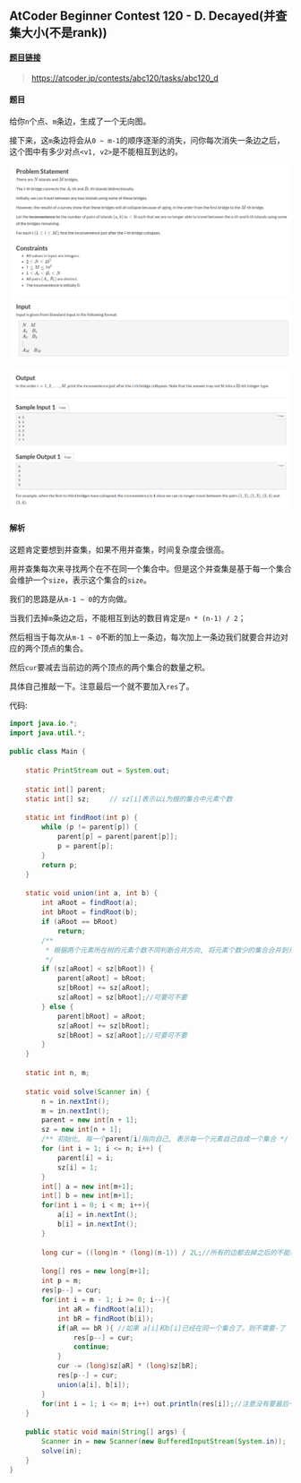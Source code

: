 ## AtCoder Beginner Contest 120 - D. Decayed(并查集大小(不是rank))

#### [题目链接](https://atcoder.jp/contests/abc120/tasks/abc120_d)

> https://atcoder.jp/contests/abc120/tasks/abc120_d

#### 题目

给你`n`个点、`m`条边，生成了一个无向图。

接下来，这`m`条边将会从`0 ~ m-1`的顺序逐渐的消失，问你每次消失一条边之后，这个图中有多少对点`<v1, v2>`是不能相互到达的。

![begin120_D_t.png](images/begin120_D_t.png)

![begin120_D_t2.png](images/begin120_D_t2.png)

#### 解析

这题肯定要想到并查集，如果不用并查集，时间复杂度会很高。

用并查集每次来寻找两个在不在同一个集合中。但是这个并查集是基于每一个集合会维护一个`size`，表示这个集合的`size`。

我们的思路是从`m-1 ~ 0`的方向做。

当我们去掉`m`条边之后，不能相互到达的数目肯定是`n * (n-1) / 2`；

然后相当于每次从`m-1 ~ 0`不断的加上一条边，每次加上一条边我们就要合并边对应的两个顶点的集合。

然后`cur`要减去当前边的两个顶点的两个集合的数量之积。

具体自己推敲一下。注意最后一个就不要加入`res`了。

代码:

```java
import java.io.*;
import java.util.*;

public class Main {

    static PrintStream out = System.out;

    static int[] parent;
    static int[] sz;     // sz[i]表示以i为根的集合中元素个数

    static int findRoot(int p) {
        while (p != parent[p]) {
            parent[p] = parent[parent[p]];
            p = parent[p];
        }
        return p;
    }

    static void union(int a, int b) {
        int aRoot = findRoot(a);
        int bRoot = findRoot(b);
        if (aRoot == bRoot)
            return;
        /**
         * 根据两个元素所在树的元素个数不同判断合并方向, 将元素个数少的集合合并到元素个数多的集合上
         */
        if (sz[aRoot] < sz[bRoot]) {
            parent[aRoot] = bRoot;
            sz[bRoot] += sz[aRoot];
            sz[aRoot] = sz[bRoot];//可要可不要
        } else {
            parent[bRoot] = aRoot;
            sz[aRoot] += sz[bRoot];
            sz[bRoot] = sz[aRoot];//可要可不要
        }
    }

    static int n, m;

    static void solve(Scanner in) {
        n = in.nextInt();
        m = in.nextInt();
        parent = new int[n + 1];
        sz = new int[n + 1];
        /** 初始化, 每一个parent[i]指向自己, 表示每一个元素自己自成一个集合 */
        for (int i = 1; i <= n; i++) {
            parent[i] = i;
            sz[i] = 1;
        }
        int[] a = new int[m+1];
        int[] b = new int[m+1];
        for(int i = 0; i < m; i++){
            a[i] = in.nextInt();
            b[i] = in.nextInt();
        }

        long cur = ((long)n * (long)(n-1)) / 2L;//所有的边都去掉之后的不能相互到达的点的对数

        long[] res = new long[m+1];
        int p = m;
        res[p--] = cur;
        for(int i = m - 1; i >= 0; i--){
            int aR = findRoot(a[i]);
            int bR = findRoot(b[i]);
            if(aR == bR ){ //如果 a[i]和b[i]已经在同一个集合了，则不需要-了
                res[p--] = cur;
                continue;
            }
            cur -= (long)sz[aR] * (long)sz[bR];
            res[p--] = cur;
            union(a[i], b[i]);
        }
        for(int i = 1; i <= m; i++) out.println(res[i]);//注意没有要最后一个res[0]
    }

    public static void main(String[] args) {
        Scanner in = new Scanner(new BufferedInputStream(System.in));
        solve(in);
    }
}
```

